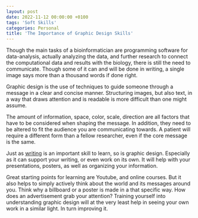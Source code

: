```yaml
---
layout: post
date: 2022-11-12 00:00:00 +0100
tags: 'Soft Skills'
categories: Personal
title: 'The Importance of Graphic Design Skills'
---
```


Though the main tasks of a bioinformatician are programming software for data-analysis, actually analyzing the data, and further research to connect the computational data and results with the biology, there is still the need to communicate. Though some of it can and will be done in writing, a single image says more than a thousand words if done right.

Graphic design is the use of techniques to guide someone through a message in a clear and concise manner. Structuring images, but also text, in a way that draws attention and is readable is more difficult than one might assume.

The amount of information, space, color, scale, direction are all factors that have to be considered when shaping the message. In addition, they need to be altered to fit the audience you are communicating towards. A patient will require a different form than a fellow researcher, even if the core message is the same.

Just as [writing](https://yannickbijl.github.io/posts/the-importance-of-writing-skills/) is an important skill to learn, so is graphic design. Especially as it can support your writing, or even work on its own. It will help with your presentations, posters, as well as organizing your information.

Great starting points for learning are Youtube, and online courses. But it also helps to simply actively think about the world and its messages around you. Think why a billboard or a poster is made in a that specific way. How does an advertisement grab your attention? Training yourself into understanding graphic design will at the very least help in seeing your own work in a similar light. In turn improving it.

